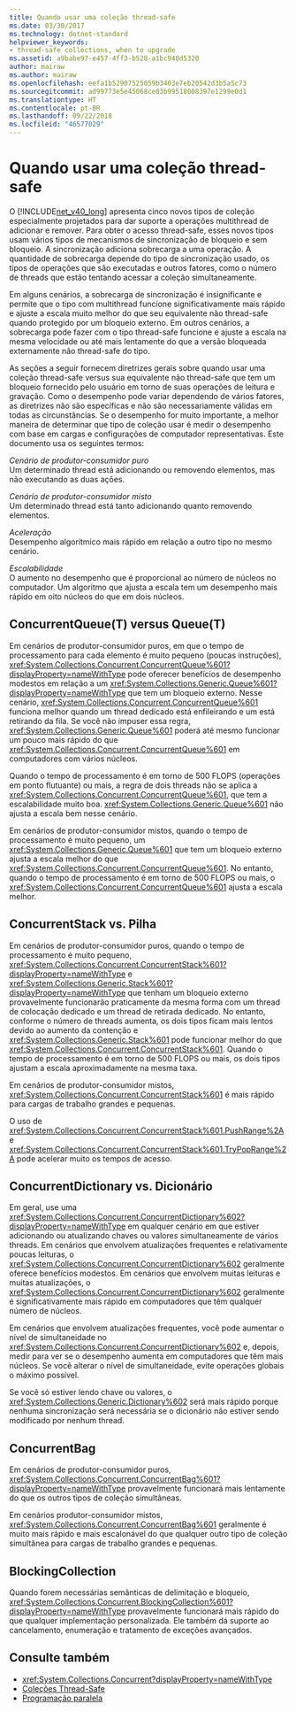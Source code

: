 ```yaml
---
title: Quando usar uma coleção thread-safe
ms.date: 03/30/2017
ms.technology: dotnet-standard
helpviewer_keywords:
- thread-safe collections, when to upgrade
ms.assetid: a9babe97-e457-4ff3-b528-a1bc940d5320
author: mairaw
ms.author: mairaw
ms.openlocfilehash: eefa1b52907525059b3403e7eb20542d3b5a5c73
ms.sourcegitcommit: ad99773e5e45068ce03b99518008397e1299e0d1
ms.translationtype: HT
ms.contentlocale: pt-BR
ms.lasthandoff: 09/22/2018
ms.locfileid: "46577029"
---
```

# <a name="when-to-use-a-thread-safe-collection"></a>Quando usar uma coleção thread-safe
O [!INCLUDE[net_v40_long](../../../../includes/net-v40-long-md.md)] apresenta cinco novos tipos de coleção especialmente projetados para dar suporte a operações multithread de adicionar e remover. Para obter o acesso thread-safe, esses novos tipos usam vários tipos de mecanismos de sincronização de bloqueio e sem bloqueio. A sincronização adiciona sobrecarga a uma operação. A quantidade de sobrecarga depende do tipo de sincronização usado, os tipos de operações que são executadas e outros fatores, como o número de threads que estão tentando acessar a coleção simultaneamente.  
  
 Em alguns cenários, a sobrecarga de sincronização é insignificante e permite que o tipo com multithread funcione significativamente mais rápido e ajuste a escala muito melhor do que seu equivalente não thread-safe quando protegido por um bloqueio externo. Em outros cenários, a sobrecarga pode fazer com o tipo thread-safe funcione e ajuste a escala na mesma velocidade ou até mais lentamente do que a versão bloqueada externamente não thread-safe do tipo.  
  
 As seções a seguir fornecem diretrizes gerais sobre quando usar uma coleção thread-safe versus sua equivalente não thread-safe que tem um bloqueio fornecido pelo usuário em torno de suas operações de leitura e gravação. Como o desempenho pode variar dependendo de vários fatores, as diretrizes não são específicas e não são necessariamente válidas em todas as circunstâncias. Se o desempenho for muito importante, a melhor maneira de determinar que tipo de coleção usar é medir o desempenho com base em cargas e configurações de computador representativas. Este documento usa os seguintes termos:  
  
 *Cenário de produtor-consumidor puro*  
 Um determinado thread está adicionando ou removendo elementos, mas não executando as duas ações.  
  
 *Cenário de produtor-consumidor misto*  
 Um determinado thread está tanto adicionando quanto removendo elementos.  
  
 *Aceleração*  
 Desempenho algorítmico mais rápido em relação a outro tipo no mesmo cenário.  
  
 *Escalabilidade*  
 O aumento no desempenho que é proporcional ao número de núcleos no computador. Um algoritmo que ajusta a escala tem um desempenho mais rápido em oito núcleos do que em dois núcleos.  
  
## <a name="concurrentqueuet-vs-queuet"></a>ConcurrentQueue(T) versus Queue(T)  
 Em cenários de produtor-consumidor puros, em que o tempo de processamento para cada elemento é muito pequeno (poucas instruções), <xref:System.Collections.Concurrent.ConcurrentQueue%601?displayProperty=nameWithType> pode oferecer benefícios de desempenho modestos em relação a um <xref:System.Collections.Generic.Queue%601?displayProperty=nameWithType> que tem um bloqueio externo. Nesse cenário, <xref:System.Collections.Concurrent.ConcurrentQueue%601> funciona melhor quando um thread dedicado está enfileirando e um está retirando da fila. Se você não impuser essa regra, <xref:System.Collections.Generic.Queue%601> poderá até mesmo funcionar um pouco mais rápido do que <xref:System.Collections.Concurrent.ConcurrentQueue%601> em computadores com vários núcleos.  
  
 Quando o tempo de processamento é em torno de 500 FLOPS (operações em ponto flutuante) ou mais, a regra de dois threads não se aplica a <xref:System.Collections.Concurrent.ConcurrentQueue%601>, que tem a escalabilidade muito boa. <xref:System.Collections.Generic.Queue%601> não ajusta a escala bem nesse cenário.  
  
 Em cenários de produtor-consumidor mistos, quando o tempo de processamento é muito pequeno, um <xref:System.Collections.Generic.Queue%601> que tem um bloqueio externo ajusta a escala melhor do que <xref:System.Collections.Concurrent.ConcurrentQueue%601>. No entanto, quando o tempo de processamento é em torno de 500 FLOPS ou mais, o <xref:System.Collections.Concurrent.ConcurrentQueue%601> ajusta a escala melhor.  
  
## <a name="concurrentstack-vs-stack"></a>ConcurrentStack vs. Pilha  
 Em cenários de produtor-consumidor puros, quando o tempo de processamento é muito pequeno, <xref:System.Collections.Concurrent.ConcurrentStack%601?displayProperty=nameWithType> e <xref:System.Collections.Generic.Stack%601?displayProperty=nameWithType> que tenham um bloqueio externo provavelmente funcionarão praticamente da mesma forma com um thread de colocação dedicado e um thread de retirada dedicado. No entanto, conforme o número de threads aumenta, os dois tipos ficam mais lentos devido ao aumento da contenção e <xref:System.Collections.Generic.Stack%601> pode funcionar melhor do que <xref:System.Collections.Concurrent.ConcurrentStack%601>. Quando o tempo de processamento é em torno de 500 FLOPS ou mais, os dois tipos ajustam a escala aproximadamente na mesma taxa.  
  
 Em cenários de produtor-consumidor mistos, <xref:System.Collections.Concurrent.ConcurrentStack%601> é mais rápido para cargas de trabalho grandes e pequenas.  
  
 O uso de <xref:System.Collections.Concurrent.ConcurrentStack%601.PushRange%2A> e <xref:System.Collections.Concurrent.ConcurrentStack%601.TryPopRange%2A> pode acelerar muito os tempos de acesso.  
  
## <a name="concurrentdictionary-vs-dictionary"></a>ConcurrentDictionary vs. Dicionário  
 Em geral, use uma <xref:System.Collections.Concurrent.ConcurrentDictionary%602?displayProperty=nameWithType> em qualquer cenário em que estiver adicionando ou atualizando chaves ou valores simultaneamente de vários threads. Em cenários que envolvem atualizações frequentes e relativamente poucas leituras, o <xref:System.Collections.Concurrent.ConcurrentDictionary%602> geralmente oferece benefícios modestos. Em cenários que envolvem muitas leituras e muitas atualizações, o <xref:System.Collections.Concurrent.ConcurrentDictionary%602> geralmente é significativamente mais rápido em computadores que têm qualquer número de núcleos.  
  
 Em cenários que envolvem atualizações frequentes, você pode aumentar o nível de simultaneidade no <xref:System.Collections.Concurrent.ConcurrentDictionary%602> e, depois, medir para ver se o desempenho aumenta em computadores que têm mais núcleos. Se você alterar o nível de simultaneidade, evite operações globais o máximo possível.  
  
 Se você só estiver lendo chave ou valores, o <xref:System.Collections.Generic.Dictionary%602> será mais rápido porque nenhuma sincronização será necessária se o dicionário não estiver sendo modificado por nenhum thread.  
  
## <a name="concurrentbag"></a>ConcurrentBag  
 Em cenários de produtor-consumidor puros, <xref:System.Collections.Concurrent.ConcurrentBag%601?displayProperty=nameWithType> provavelmente funcionará mais lentamente do que os outros tipos de coleção simultâneas.  
  
 Em cenários produtor-consumidor mistos, <xref:System.Collections.Concurrent.ConcurrentBag%601> geralmente é muito mais rápido e mais escalonável do que qualquer outro tipo de coleção simultânea para cargas de trabalho grandes e pequenas.  
  
## <a name="blockingcollection"></a>BlockingCollection  
 Quando forem necessárias semânticas de delimitação e bloqueio, <xref:System.Collections.Concurrent.BlockingCollection%601?displayProperty=nameWithType> provavelmente funcionará mais rápido do que qualquer implementação personalizada. Ele também dá suporte ao cancelamento, enumeração e tratamento de exceções avançados.  
  
## <a name="see-also"></a>Consulte também

- <xref:System.Collections.Concurrent?displayProperty=nameWithType>  
- [Coleções Thread-Safe](../../../../docs/standard/collections/thread-safe/index.md)  
- [Programação paralela](../../../../docs/standard/parallel-programming/index.md)
